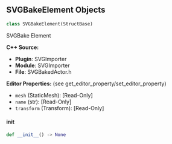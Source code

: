 ## SVGBakeElement Objects

```python
class SVGBakeElement(StructBase)
```

SVGBake Element

**C++ Source:**

- **Plugin**: SVGImporter
- **Module**: SVGImporter
- **File**: SVGBakedActor.h

**Editor Properties:** (see get_editor_property/set_editor_property)

- ``mesh`` (StaticMesh):  [Read-Only]
- ``name`` (str):  [Read-Only]
- ``transform`` (Transform):  [Read-Only]

<a id="unreal.SVGBakeElement.__init__"></a>

#### __init__

```python
def __init__() -> None
```

<a id="unreal.DaySequenceTime"></a>